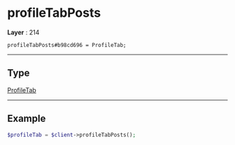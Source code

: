 # profileTabPosts

**Layer** : 214

```tl
profileTabPosts#b98cd696 = ProfileTab;
```

---

## Type

[ProfileTab](type/ProfileTab)

---

## Example

```php
$profileTab = $client->profileTabPosts();
```